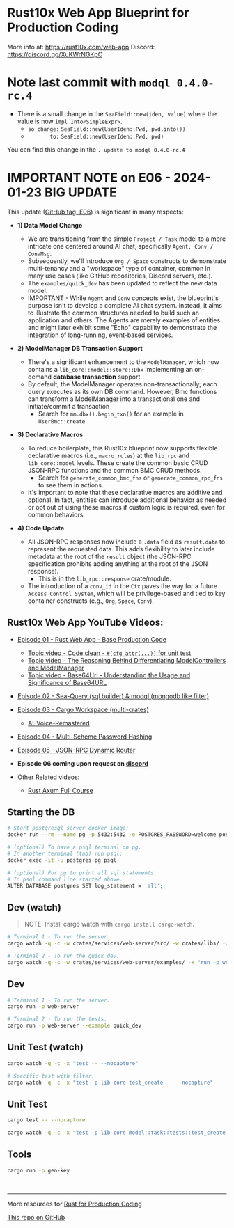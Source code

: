 # Rust10x Web App Blueprint for Production Coding

More info at: https://rust10x.com/web-app
Discord: https://discord.gg/XuKWrNGKpC

# Note last commit with `modql 0.4.0-rc.4`

- There is a small change in the `SeaField::new(iden, value)` where the value is now `impl Into<SimpleExpr>`. 
	- `so change:` `SeaField::new(UserIden::Pwd, pwd.into())`
	- `       to:` `SeaField::new(UserIden::Pwd, pwd)`

You can find this change in the `. update to modql 0.4.0-rc.4`

# IMPORTANT NOTE on E06 - 2024-01-23 BIG UPDATE

This update ([GitHub tag: E06](https://github.com/rust10x/rust-web-app/releases/tag/E06)) is significant in many respects:

- **1) Data Model Change**
	- We are transitioning from the simple `Project / Task` model to a more intricate one centered around AI chat, specifically `Agent, Conv / ConvMsg`.
	- Subsequently, we'll introduce `Org / Space` constructs to demonstrate multi-tenancy and a "workspace" type of container, common in many use cases (like GitHub repositories, Discord servers, etc.).
	- The `examples/quick_dev` has been updated to reflect the new data model.
	- IMPORTANT - While `Agent` and `Conv` concepts exist, the blueprint's purpose isn't to develop a complete AI chat system. Instead, it aims to illustrate the common structures needed to build such an application and others. The Agents are merely examples of entities and might later exhibit some "Echo" capability to demonstrate the integration of long-running, event-based services.

- **2) ModelManager DB Transaction Support**
	- There's a significant enhancement to the `ModelManager`, which now contains a `lib_core::model::store::Dbx` implementing an on-demand **database transaction** support.
	- By default, the ModelManager operates non-transactionally; each query executes as its own DB command. However, Bmc functions can transform a ModelManager into a transactional one and initiate/commit a transaction 
		- Search for `mm.dbx().begin_txn()` for an example in `UserBmc::create`.

- **3) Declarative Macros**
	- To reduce boilerplate, this Rust10x blueprint now supports flexible declarative macros (i.e., `macro_rules`) at the `lib_rpc` and `lib_core::model` levels. These create the common basic CRUD JSON-RPC functions and the common BMC CRUD methods.
		- Search for `generate_common_bmc_fns` or `generate_common_rpc_fns` to see them in actions.
	- It's important to note that these declarative macros are additive and optional. In fact, entities can introduce additional behavior as needed or opt out of using these macros if custom logic is required, even for common behaviors.

- **4) Code Update**
	- All JSON-RPC responses now include a `.data` field as `result.data` to represent the requested data. This adds flexibility to later include metadata at the root of the `result` object (the JSON-RPC specification prohibits adding anything at the root of the JSON response).
		- This is in the `lib_rpc::response` crate/module.
	- The introduction of a `conv_id` in the `Ctx` paves the way for a future `Access Control System`, which will be privilege-based and tied to key container constructs (e.g., `Org`, `Space`, `Conv`).

## Rust10x Web App YouTube Videos:

- [Episode 01 - Rust Web App - Base Production Code](https://youtube.com/watch?v=3cA_mk4vdWY&list=PL7r-PXl6ZPcCIOFaL7nVHXZvBmHNhrh_Q)
    - [Topic video - Code clean -  `#[cfg_attr(...)]` for unit test](https://www.youtube.com/watch?v=DCPs5VRTK-U&list=PL7r-PXl6ZPcCIOFaL7nVHXZvBmHNhrh_Q)
	- [Topic video - The Reasoning Behind Differentiating ModelControllers and ModelManager](https://www.youtube.com/watch?v=JdLi69mWIIE&list=PL7r-PXl6ZPcCIOFaL7nVHXZvBmHNhrh_Q)
	- [Topic video - Base64Url - Understanding the Usage and Significance of Base64URL](https://www.youtube.com/watch?v=-9K7zNgsbP0&list=PL7r-PXl6ZPcCIOFaL7nVHXZvBmHNhrh_Q)

- [Episode 02 - Sea-Query (sql builder) & modql (mongodb like filter)](https://www.youtube.com/watch?v=-dMH9UiwKqg&list=PL7r-PXl6ZPcCIOFaL7nVHXZvBmHNhrh_Q)

- [Episode 03 - Cargo Workspace (multi-crates)](https://www.youtube.com/watch?v=zUxF0kvydJs&list=PL7r-PXl6ZPcCIOFaL7nVHXZvBmHNhrh_Q)
	- [AI-Voice-Remastered](https://www.youtube.com/watch?v=iCGIqEWWTcA&list=PL7r-PXl6ZPcCIOFaL7nVHXZvBmHNhrh_Q)

- [Episode 04 - Multi-Scheme Password Hashing](https://www.youtube.com/watch?v=3E0zK5h9zEs&list=PL7r-PXl6ZPcCIOFaL7nVHXZvBmHNhrh_Q)

- [Episode 05 - JSON-RPC Dynamic Router](https://www.youtube.com/watch?v=Gc5Nj5LJe1U&list=PL7r-PXl6ZPcCIOFaL7nVHXZvBmHNhrh_Q)

- **Episode 06 coming upon request on [discord](https://discord.gg/XuKWrNGKpC)**

- Other Related videos: 
	- [Rust Axum Full Course](https://youtube.com/watch?v=XZtlD_m59sM&list=PL7r-PXl6ZPcCIOFaL7nVHXZvBmHNhrh_Q)


## Starting the DB

```sh
# Start postgresql server docker image:
docker run --rm --name pg -p 5432:5432 -e POSTGRES_PASSWORD=welcome postgres:16

# (optional) To have a psql terminal on pg. 
# In another terminal (tab) run psql:
docker exec -it -u postgres pg psql

# (optional) For pg to print all sql statements.
# In psql command line started above.
ALTER DATABASE postgres SET log_statement = 'all';
```

## Dev (watch)

> NOTE: Install cargo watch with `cargo install cargo-watch`.

```sh
# Terminal 1 - To run the server.
cargo watch -q -c -w crates/services/web-server/src/ -w crates/libs/ -w .cargo/ -x "run -p web-server"

# Terminal 2 - To run the quick_dev.
cargo watch -q -c -w crates/services/web-server/examples/ -x "run -p web-server --example quick_dev"
```

## Dev

```sh
# Terminal 1 - To run the server.
cargo run -p web-server

# Terminal 2 - To run the tests.
cargo run -p web-server --example quick_dev
```

## Unit Test (watch)

```sh
cargo watch -q -c -x "test -- --nocapture"

# Specific test with filter.
cargo watch -q -c -x "test -p lib-core test_create -- --nocapture"
```

## Unit Test

```sh
cargo test -- --nocapture

cargo watch -q -c -x "test -p lib-core model::task::tests::test_create -- --nocapture"
```

## Tools

```sh
cargo run -p gen-key
```

<br />

---

More resources for [Rust for Production Coding](https://rust10x.com)


[This repo on GitHub](https://github.com/rust10x/rust-web-app)